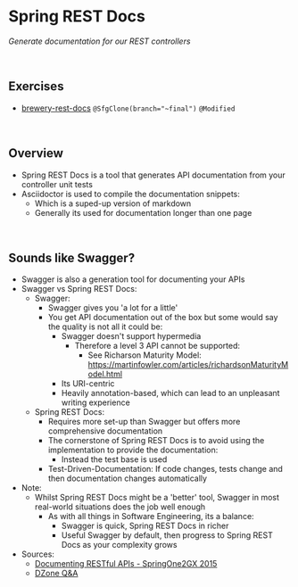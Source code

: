 # Spring REST Docs
*Generate documentation for our REST controllers*

<br>

## Exercises
* [brewery-rest-docs](./exercises/brewery-rest-docs) `@SfgClone(branch="~final")` `@Modified`

<br>

## Overview
* Spring REST Docs is a tool that generates API documentation from your controller unit tests
* Asciidoctor is used to compile the documentation snippets:
    * Which is a suped-up version of markdown
    * Generally its used for documentation longer than one page

<br>

## Sounds like Swagger?
* Swagger is also a generation tool for documenting your APIs
* Swagger vs Spring REST Docs:
    * Swagger:
        * Swagger gives you 'a lot for a little'
        * You get API documentation out of the box but some would say the quality is not all it could be:
            * Swagger doesn't support hypermedia
                * Therefore a level 3 API cannot be supported:
                    * See Richarson Maturity Model: https://martinfowler.com/articles/richardsonMaturityModel.html
            * Its URI-centric
            * Heavily annotation-based, which can lead to an unpleasant writing experience
    * Spring REST Docs:
        * Requires more set-up than Swagger but offers more comprehensive documentation
        * The cornerstone of Spring REST Docs is to avoid using the implementation to provide the documentation:
            * Instead the test base is used
        * Test-Driven-Documentation: If code changes, tests change and then documentation changes automatically
* Note:
    * Whilst Spring REST Docs might be a 'better' tool, Swagger in most real-world situations does the job well enough
        * As with all things in Software Engineering, its a balance:
            * Swagger is quick, Spring REST Docs in richer
            * Useful Swagger by default, then progress to Spring REST Docs as your complexity grows
* Sources:
    * [Documenting RESTful APIs - SpringOne2GX 2015](https://www.youtube.com/watch?v=k5ncCJBarRI&t=26m58s)
    * [DZone Q&A](https://dzone.com/articles/a-qa-with-andy-wilkinson-on-spring-rest-docs)